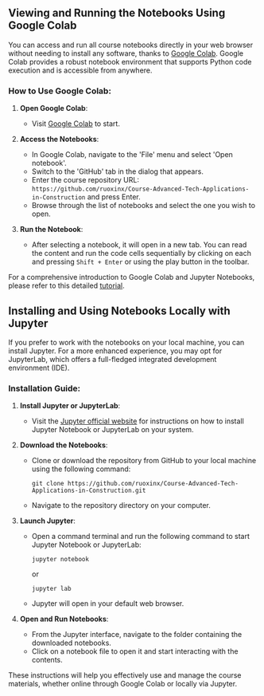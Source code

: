 ## Viewing and Running the Notebooks Using Google Colab

You can access and run all course notebooks directly in your web browser without needing to install any software, thanks to [Google Colab](https://colab.research.google.com/). Google Colab provides a robust notebook environment that supports Python code execution and is accessible from anywhere.

### How to Use Google Colab:

1. **Open Google Colab**:
   - Visit [Google Colab](https://colab.research.google.com/) to start.

2. **Access the Notebooks**:
   - In Google Colab, navigate to the 'File' menu and select 'Open notebook'.
   - Switch to the 'GitHub' tab in the dialog that appears.
   - Enter the course repository URL: `https://github.com/ruoxinx/Course-Advanced-Tech-Applications-in-Construction` and press Enter.
   - Browse through the list of notebooks and select the one you wish to open.

3. **Run the Notebook**:
   - After selecting a notebook, it will open in a new tab. You can read the content and run the code cells sequentially by clicking on each and pressing `Shift + Enter` or using the play button in the toolbar.

For a comprehensive introduction to Google Colab and Jupyter Notebooks, please refer to this detailed [tutorial](https://colab.research.google.com/notebooks/intro.ipynb).

## Installing and Using Notebooks Locally with Jupyter

If you prefer to work with the notebooks on your local machine, you can install Jupyter. For a more enhanced experience, you may opt for JupyterLab, which offers a full-fledged integrated development environment (IDE).

### Installation Guide:

1. **Install Jupyter or JupyterLab**:
   - Visit the [Jupyter official website](https://jupyter.org/install) for instructions on how to install Jupyter Notebook or JupyterLab on your system.

2. **Download the Notebooks**:
   - Clone or download the repository from GitHub to your local machine using the following command:
     ```
     git clone https://github.com/ruoxinx/Course-Advanced-Tech-Applications-in-Construction.git
     ```
   - Navigate to the repository directory on your computer.

3. **Launch Jupyter**:
   - Open a command terminal and run the following command to start Jupyter Notebook or JupyterLab:
     ```
     jupyter notebook
     ```
     or
     ```
     jupyter lab
     ```
   - Jupyter will open in your default web browser.

4. **Open and Run Notebooks**:
   - From the Jupyter interface, navigate to the folder containing the downloaded notebooks.
   - Click on a notebook file to open it and start interacting with the contents.

These instructions will help you effectively use and manage the course materials, whether online through Google Colab or locally via Jupyter.